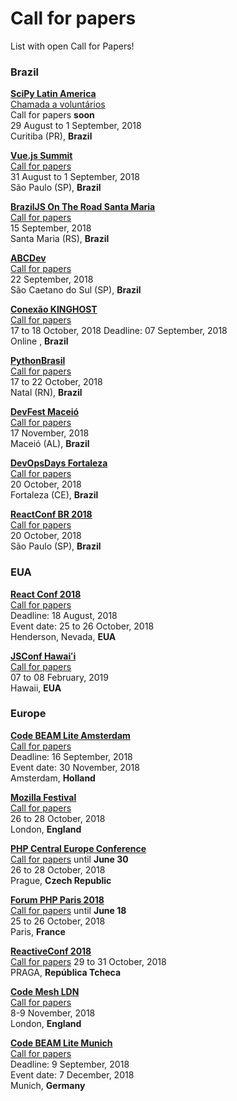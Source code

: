 # Call for papers

List with open Call for Papers!

### Brazil


[**SciPy Latin America**](http://scipyla.org/conf/2018/)  
[Chamada a voluntários](http://scipyla.org/conf/2018/get_involved/)  
Call for papers **soon**  
29 August to 1 September, 2018  
Curitiba (PR), **Brazil**

[**Vue.js Summit**](https://vuejssummit.com/)  
[Call for papers](https://docs.google.com/forms/d/e/1FAIpQLSfFP7wJhNkaYtVUwnKYLhgtW6HIr7ESVSXn_o86zbUMqTtbww/viewform)  
31 August to 1 September, 2018  
São Paulo (SP), **Brazil**

[**BrazilJS On The Road Santa Maria**](https://braziljs.org/eventos/braziljs-on-the-road-santa-maria/)  
[Call for papers](https://docs.google.com/forms/d/e/1FAIpQLScrpj_s6P70vC0IsLLfSuy8Q4cMRc5FREiUQ4DvMrmIdYXbJA/viewform)  
15 September, 2018  
Santa Maria (RS), **Brazil**

[**ABCDev**](http://2018.abcdevelopers.org/)  
[Call for papers](https://abcdevelopers.typeform.com/to/q779xK)  
22 September, 2018  
São Caetano do Sul (SP), **Brazil**

[**Conexão KINGHOST**](https://www.conexaokinghost.com.br/)  
[Call for papers](https://kinghost1.typeform.com/to/uWvR5X)  
17 to 18 October, 2018
Deadline: 07 September, 2018   
Online , **Brazil**

[**PythonBrasil**](https://2018.pythonbrasil.org.br/)  
[Call for papers](https://speakerfight.com/events/python-brasil-2018-palestras/)  
17 to 22 October, 2018  
Natal (RN), **Brazil**

[**DevFest Maceió**](https://www.sympla.com.br/devfest-maceio-2018__323796)  
[Call for papers](https://docs.google.com/forms/d/e/1FAIpQLSdwx9egUo5HuRIcRtJJDdc2P07r9rAPUw7pZDfaXXwIp3vgxw/viewform)  
17 November, 2018  
Maceió (AL), **Brazil**

[**DevOpsDays Fortaleza**](https://www.devopsdays.org/events/2018-fortaleza/welcome/)  
[Call for papers](https://www.papercall.io/devopsdaysfortaleza)  
20 October, 2018  
Fortaleza (CE), **Brazil**

[**ReactConf BR 2018**](http://reactconfbr.com.br/)  
[Call for papers](https://www.papercall.io/reactconfbr2018)  
20 October, 2018  
São Paulo (SP), **Brazil**

### EUA

[**React Conf 2018**](https://conf.reactjs.org/)  
[Call for papers](https://docs.google.com/forms/d/e/1FAIpQLSfy6kymX8hT84rm7b30NUdZN2Y0-4fhCU9mp3adufRLCiuWLg/viewform)  
Deadline: 18 August, 2018   
Event date: 25 to 26 October, 2018  
Henderson, Nevada, **EUA**

[**JSConf Hawaiʻi**](https://www.jsconfhi.com/)  
[Call for papers](https://www.jsconfhi.com/call-for-speakers)  
07 to 08 February, 2019  
Hawaii, **EUA**

### Europe

[**Code BEAM Lite Amsterdam**](https://codesync.global/conferences/cbl-amsterdam-2018/#CallforTalks)  
[Call for papers](https://docs.google.com/forms/d/e/1FAIpQLSdIR5lu1-Q8LBs2p_f2IdoBl8pNKO5JETSPTfUwei_X3NvXvg/viewform)  
Deadline: 16 September, 2018   
Event date: 30 November, 2018  
Amsterdam, **Holland**

[**Mozilla Festival**](https://mozillafestival.org/)  
[Call for papers](https://mozillafestival.org/proposals)  
26 to 28 October, 2018  
London, **England**

[**PHP Central Europe Conference**](https://2018.phpce.eu/en/)  
[Call for papers](https://cfp.phpce.eu/) until **June 30**  
26 to 28 October, 2018  
Prague, **Czech Republic**  

[**Forum PHP Paris 2018**](https://event.afup.org/en/)  
[Call for papers](https://afup.org/event/forumphp2018?_locale=en) until **June 18**  
25 to 26 October, 2018  
Paris, **France**

[**ReactiveConf 2018**](https://reactiveconf.com/)  
[Call for papers](https://reactiveconf.com/)
29 to 31 October, 2018  
PRAGA, **República Tcheca**  

[**Code Mesh LDN**](https://codesync.global/conferences/code-mesh-2018/)  
[Call for papers](https://codesync.global/conferences/code-mesh-2018/#CallforTalks)  
8-9 November, 2018  
London, **England**

[**Code BEAM Lite Munich**](https://codesync.global/conferences/cbl-munich-2018/)  
[Call for papers](https://docs.google.com/forms/d/e/1FAIpQLScoCt3ZZPFJo5Ym30_k2jHHL4ZbYPxowpDxHg7uIVBHtB2jfA/viewform)  
Deadline: 9 September, 2018   
Event date: 7 December, 2018  
Munich, **Germany**

